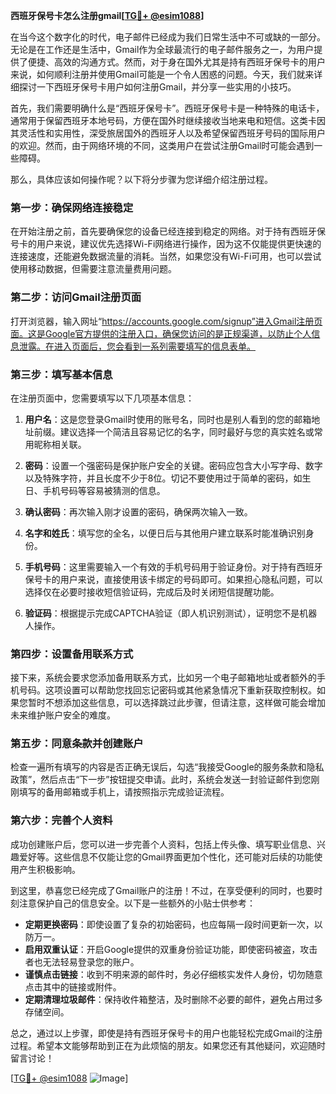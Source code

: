**西班牙保号卡怎么注册gmail[[TG💪+ @esim1088](https://t.me/s/esim1088)]**

在当今这个数字化的时代，电子邮件已经成为我们日常生活中不可或缺的一部分。无论是在工作还是生活中，Gmail作为全球最流行的电子邮件服务之一，为用户提供了便捷、高效的沟通方式。然而，对于身在国外尤其是持有西班牙保号卡的用户来说，如何顺利注册并使用Gmail可能是一个令人困惑的问题。今天，我们就来详细探讨一下西班牙保号卡用户如何注册Gmail，并分享一些实用的小技巧。

首先，我们需要明确什么是“西班牙保号卡”。西班牙保号卡是一种特殊的电话卡，通常用于保留西班牙本地号码，方便在国外时继续接收当地来电和短信。这类卡因其灵活性和实用性，深受旅居国外的西班牙人以及希望保留西班牙号码的国际用户的欢迎。然而，由于网络环境的不同，这类用户在尝试注册Gmail时可能会遇到一些障碍。

那么，具体应该如何操作呢？以下将分步骤为您详细介绍注册过程。

### **第一步：确保网络连接稳定**

在开始注册之前，首先要确保您的设备已经连接到稳定的网络。对于持有西班牙保号卡的用户来说，建议优先选择Wi-Fi网络进行操作，因为这不仅能提供更快速的连接速度，还能避免数据流量的消耗。当然，如果您没有Wi-Fi可用，也可以尝试使用移动数据，但需要注意流量费用问题。

### **第二步：访问Gmail注册页面**

打开浏览器，输入网址“https://accounts.google.com/signup”进入Gmail注册页面。这是Google官方提供的注册入口，确保您访问的是正规渠道，以防止个人信息泄露。在进入页面后，您会看到一系列需要填写的信息表单。

### **第三步：填写基本信息**

在注册页面中，您需要填写以下几项基本信息：

1. **用户名**：这是您登录Gmail时使用的账号名，同时也是别人看到的您的邮箱地址前缀。建议选择一个简洁且容易记忆的名字，同时最好与您的真实姓名或常用昵称相关联。
   
2. **密码**：设置一个强密码是保护账户安全的关键。密码应包含大小写字母、数字以及特殊字符，并且长度不少于8位。切记不要使用过于简单的密码，如生日、手机号码等容易被猜测的信息。

3. **确认密码**：再次输入刚才设置的密码，确保两次输入一致。

4. **名字和姓氏**：填写您的全名，以便日后与其他用户建立联系时能准确识别身份。

5. **手机号码**：这里需要输入一个有效的手机号码用于验证身份。对于持有西班牙保号卡的用户来说，直接使用该卡绑定的号码即可。如果担心隐私问题，可以选择仅在必要时接收短信验证码，完成后及时关闭短信提醒功能。

6. **验证码**：根据提示完成CAPTCHA验证（即人机识别测试），证明您不是机器人操作。

### **第四步：设置备用联系方式**

接下来，系统会要求您添加备用联系方式，比如另一个电子邮箱地址或者额外的手机号码。这项设置可以帮助您找回忘记密码或其他紧急情况下重新获取控制权。如果您暂时不想添加这些信息，可以选择跳过此步骤，但请注意，这样做可能会增加未来维护账户安全的难度。

### **第五步：同意条款并创建账户**

检查一遍所有填写的内容是否正确无误后，勾选“我接受Google的服务条款和隐私政策”，然后点击“下一步”按钮提交申请。此时，系统会发送一封验证邮件到您刚刚填写的备用邮箱或手机上，请按照指示完成验证流程。

### **第六步：完善个人资料**

成功创建账户后，您可以进一步完善个人资料，包括上传头像、填写职业信息、兴趣爱好等。这些信息不仅能让您的Gmail界面更加个性化，还可能对后续的功能使用产生积极影响。

到这里，恭喜您已经完成了Gmail账户的注册！不过，在享受便利的同时，也要时刻注意保护自己的信息安全。以下是一些额外的小贴士供参考：

- **定期更换密码**：即使设置了复杂的初始密码，也应每隔一段时间更新一次，以防万一。
- **启用双重认证**：开启Google提供的双重身份验证功能，即使密码被盗，攻击者也无法轻易登录您的账户。
- **谨慎点击链接**：收到不明来源的邮件时，务必仔细核实发件人身份，切勿随意点击其中的链接或附件。
- **定期清理垃圾邮件**：保持收件箱整洁，及时删除不必要的邮件，避免占用过多存储空间。

总之，通过以上步骤，即使是持有西班牙保号卡的用户也能轻松完成Gmail的注册过程。希望本文能够帮助到正在为此烦恼的朋友。如果您还有其他疑问，欢迎随时留言讨论！

[[TG💪+ @esim1088](https://t.me/s/esim1088) ![Image](https://i.postimg.cc/4NQfJmqS/Snipaste-2025-05-13-00-14-12.png)]